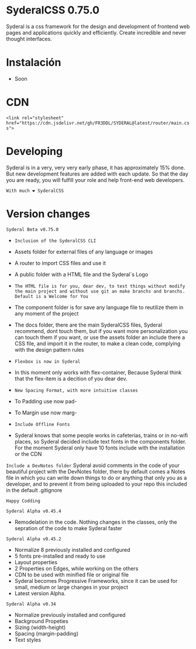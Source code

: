 # SyderalCSS 0.75.0

Syderal is a css framework for the design and development of frontend web pages and applications quickly and efficiently. Create incredible and never thought interfaces.

# Instalación
- Soon

# CDN
`<link rel="stylesheet" href="https://cdn.jsdelivr.net/gh/FR3DDL/SYDERAL@latest/router/main.css">`

# Developing
Syderal is in a very, very very early phase, it has approximately 15% done. But new development features are added with each update. So that the day you are ready, you will fulfill your role and help front-end web developers.

`With much ❤ SyderalCSS`


# Version changes

`Syderal Beta v0.75.0`

- `Inclusion of the SyderalCSS CLI`
- Assets folder for external files of any language or images
- A router to import CSS files and use it
- A public folder with a HTML file and the Syderal´s Logo
- `The HTML file is for you, dear dev, to test things without modify the main project and without use git an make branchs and branchs. Default is a Welcome for You`
- The component folder is for save any language file to reutilize them in any moment of the project
- The docs folder, there are the main SyderalCSS files, Syderal recommend, dont touch them, but if you want more personalization you can touch them if you want, or use the assets folder an include there a CSS file, and import it in the router, to make a clean code, complying with the design pattern rules

- `Flexbox is now in Syderal`
- In this moment only works with flex-container, Because Syderal think that the flex-item is a decition of you dear dev.
  
- `New Spacing Format, with more intuitive classes`
- To Padding use now pad-
- To Margin use now marg-

- `Include Offline Fonts`
- Syderal knows that some people works in cafeterias, trains or in no-wifi places, so Syderal decided include text fonts in the components folder. For the moment Syderal only have 10 fonts include with the installation or the CDN

`Include a DevNotes folder`
  Syderal avoid comments in the code of your beautiful project with the DevNotes folder, there by default comes a Notes file in which you can write down things to do or anything that only you as a developer, and to prevent it from being uploaded to your repo this included in the default .gitignore

  `Happy Codding`

`Syderal Alpha v0.45.4`
- Remodelation in the code. Nothing changes in the classes, only the sepration of the code to make Syderal faster


`Syderal Alpha v0.45.2`
- Normalize 8 previously installed and configured
- 5 fonts pre-installed and ready to use
- Layout properties
- 2 Properties on Edges, while working on the others
- CDN to be used with minified file or original file
- Syderal becomes Progressive Frameworks, since it can be used for small, medium or large changes in your project
- Latest version Alpha.

`Syderal Alpha v0.34`
- Normalize previously installed and configured
- Background Propeties
- Sizing (width-height)
- Spacing (margin-padding)
- Text styles
